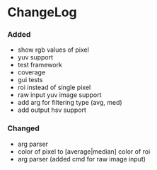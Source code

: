 ChangeLog
==========

### Added
 - show rgb values of pixel
 - yuv support
 - test framework
 - coverage
 - gui tests
 - roi instead of single pixel
 - raw input yuv image support
 - add arg for filtering type (avg, med)
 - add output hsv support

### Changed
 - arg parser
 - color of pixel to [average|median] color of roi
 - arg parser (added cmd for raw image input)
